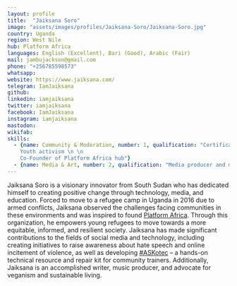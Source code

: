 ```yaml
---
layout: profile
title:  "Jaiksana Soro"
image: "assets/images/profiles/Jaiksana-Soro/Jaiksana-Soro.jpg"
country: Uganda
region: West Nile
hub: Platform Africa
languages: English (Excellent), Bari (Good), Arabic (Fair)
mail: jambujackson@gmail.com
phone: "+256785598573"
whatsapp: 
website: https://www.jaiksana.com/
telegram: IamJaiksana
github: 
linkedin: iamjaiksana
twitter: iamjaiksana
facebook: IamJaiksana
instagram: iamjaiksana
mastodon: 
wikifab:
skills:
  - {name: Community & Moderation, number: 1, qualification: "Certificate in organizing/bioscience from Global Bio Fellowship \n \n
    Youth activism \n \n
    Co-Founder of Platform Africa hub"}
  - {name: Media & Art, number: 2, qualification: "Media producer and musician. [My YouTube channel](https://www.youtube.com/channel/UCCpvkAdnA62AFwLefDfSjOQ)"}
---
```

Jaiksana Soro is a visionary innovator from South Sudan who has dedicated himself to creating positive change through technology, media, and education. Forced to move to a refugee camp in Uganda in 2016 due to armed conflicts, Jaiksana observed the challenges facing communities in these environments and was inspired to found [Platform Africa](https://www.platformafrica.com/). Through this organization, he empowers young refugees to move towards a more equitable, informed, and resilient society. Jaiksana has made significant contributions to the fields of social media and technology, including creating initiatives to raise awareness about hate speech and online incitement of violence, as well as developing [#ASKotec](https://openculture.agency/outcomes/askotec/) – a hands-on technical resource and repair kit for community trainers. Additionally, Jaiksana is an accomplished writer, music producer, and advocate for veganism and sustainable living.